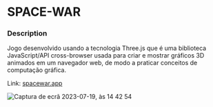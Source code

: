 # SPACE-WAR

### Description
Jogo desenvolvido usando a tecnologia Three.js que é uma biblioteca JavaScript/API cross-browser usada para criar e mostrar gráficos 3D animados em um navegador web, de modo a praticar conceitos de computação gráfica.

Link: [spacewar.app](https://spacewar-group-8.vercel.app/)

![Captura de ecrã 2023-07-19, às 14 42 54](https://github.com/Seratooo/myfirstgame/assets/72074975/a0bd48fb-e1e4-4d11-be12-7b68f8295fdd)
